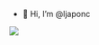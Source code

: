 - 👋 Hi, I’m @ljaponc

<!---
ljaponc/ljaponc is a ✨ special ✨ repository because its `README.md` (this file) appears on your GitHub profile.
You can click the Preview link to take a look at your changes.
--->

<img src="https://media.giphy.com/media/acYM57VCaW6pa/giphy.gif" />


